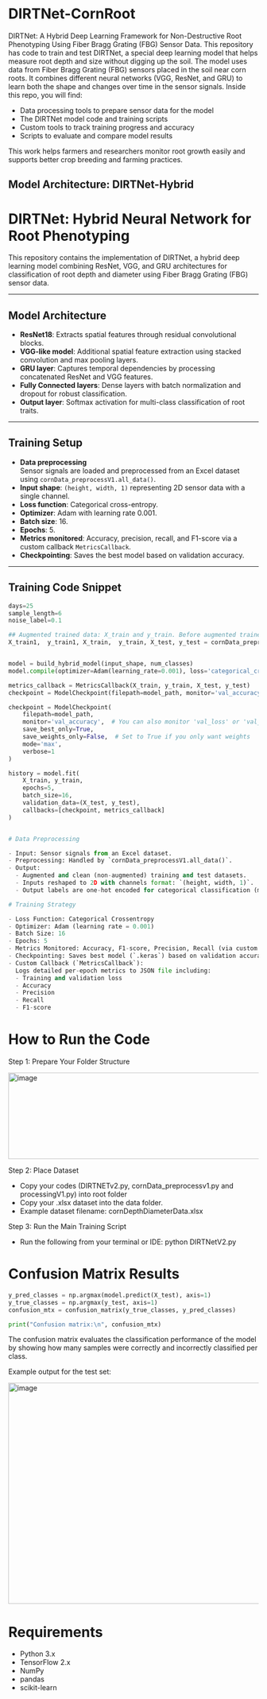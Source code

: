 # DIRTNet-CornRoot
DIRTNet: A Hybrid Deep Learning Framework for Non-Destructive Root Phenotyping Using Fiber Bragg Grating (FBG) Sensor Data.
This repository has code to train and test DIRTNet, a special deep learning model that helps measure root depth and size without digging up the soil. The model uses data from Fiber Bragg Grating (FBG) sensors placed in the soil near corn roots. It combines different neural networks (VGG, ResNet, and GRU) to learn both the shape and changes over time in the sensor signals. Inside this repo, you will find:

* Data processing tools to prepare sensor data for the model
* The DIRTNet model code and training scripts
* Custom tools to track training progress and accuracy
* Scripts to evaluate and compare model results

This work helps farmers and researchers monitor root growth easily and supports better crop breeding and farming practices.

## Model Architecture: DIRTNet-Hybrid

# DIRTNet: Hybrid Neural Network for Root Phenotyping

This repository contains the implementation of DIRTNet, a hybrid deep learning model combining ResNet, VGG, and GRU architectures for classification of root depth and diameter using Fiber Bragg Grating (FBG) sensor data.

---

## Model Architecture

- **ResNet18**: Extracts spatial features through residual convolutional blocks.
- **VGG-like model**: Additional spatial feature extraction using stacked convolution and max pooling layers.
- **GRU layer**: Captures temporal dependencies by processing concatenated ResNet and VGG features.
- **Fully Connected layers**: Dense layers with batch normalization and dropout for robust classification.
- **Output layer**: Softmax activation for multi-class classification of root traits.

---

## Training Setup

- **Data preprocessing**  
  Sensor signals are loaded and preprocessed from an Excel dataset using `cornData_preprocessV1.all_data()`.  
- **Input shape**: `(height, width, 1)` representing 2D sensor data with a single channel.  
- **Loss function**: Categorical cross-entropy.  
- **Optimizer**: Adam with learning rate 0.001.  
- **Batch size**: 16.  
- **Epochs**: 5.  
- **Metrics monitored**: Accuracy, precision, recall, and F1-score via a custom callback `MetricsCallback`.  
- **Checkpointing**: Saves the best model based on validation accuracy.

---

## Training Code Snippet

```python
days=25
sample_length=6
noise_label=0.1

## Augmented trained data: X_train and y_train. Before augmented trained data: X_train1 and y_train1, Test data (un-augmented): X_test and y_test
X_train1,  y_train1, X_train,  y_train, X_test, y_test = cornData_preprocessV1.all_data(days,sample_length,noise_label,file_path)


model = build_hybrid_model(input_shape, num_classes)
model.compile(optimizer=Adam(learning_rate=0.001), loss='categorical_crossentropy', metrics=['accuracy'])

metrics_callback = MetricsCallback(X_train, y_train, X_test, y_test)
checkpoint = ModelCheckpoint(filepath=model_path, monitor='val_accuracy', save_best_only=True, mode='max')

checkpoint = ModelCheckpoint(
    filepath=model_path,
    monitor='val_accuracy',  # You can also monitor 'val_loss' or 'val_f1' if custom
    save_best_only=True,
    save_weights_only=False,  # Set to True if you only want weights
    mode='max',
    verbose=1
)

history = model.fit(
    X_train, y_train,
    epochs=5,
    batch_size=16,
    validation_data=(X_test, y_test),
    callbacks=[checkpoint, metrics_callback]
)


# Data Preprocessing

- Input: Sensor signals from an Excel dataset.
- Preprocessing: Handled by `cornData_preprocessV1.all_data()`.
- Output:  
  - Augmented and clean (non-augmented) training and test datasets.  
  - Inputs reshaped to 2D with channels format: `(height, width, 1)`.  
  - Output labels are one-hot encoded for categorical classification (multi-class).

# Training Strategy

- Loss Function: Categorical Crossentropy  
- Optimizer: Adam (learning rate = 0.001)  
- Batch Size: 16  
- Epochs: 5  
- Metrics Monitored: Accuracy, F1-score, Precision, Recall (via custom `MetricsCallback`)  
- Checkpointing: Saves best model (`.keras`) based on validation accuracy  
- Custom Callback (`MetricsCallback`):  
  Logs detailed per-epoch metrics to JSON file including:  
  - Training and validation loss  
  - Accuracy  
  - Precision  
  - Recall  
  - F1-score
```
# How to Run the Code
Step 1: Prepare Your Folder Structure 

<img width="506" height="174" alt="image" src="https://github.com/user-attachments/assets/ea8ca2b0-557e-451a-9cfb-051c77dfa81f" /> 

Step 2: Place Dataset 

- Copy your codes (DIRTNETv2.py, cornData_preprocessv1.py and processingV1.py) into root folder
- Copy your .xlsx dataset into the data folder.
- Example dataset filename: cornDepthDiameterData.xlsx

Step 3: Run the Main Training Script
- Run the following from your terminal or IDE: python DIRTNetV2.py

# Confusion Matrix Results

```python
y_pred_classes = np.argmax(model.predict(X_test), axis=1)
y_true_classes = np.argmax(y_test, axis=1)
confusion_mtx = confusion_matrix(y_true_classes, y_pred_classes)

print("Confusion matrix:\n", confusion_mtx)

```

The confusion matrix evaluates the classification performance of the model by showing how many samples were correctly and incorrectly classified per class.

Example output for the test set:


<img width="648" height="445" alt="image" src="https://github.com/user-attachments/assets/19f6dc7d-4e3f-4549-aed6-2a5c8829a56c" /> 

# Requirements
- Python 3.x
- TensorFlow 2.x
- NumPy
- pandas
- scikit-learn 
